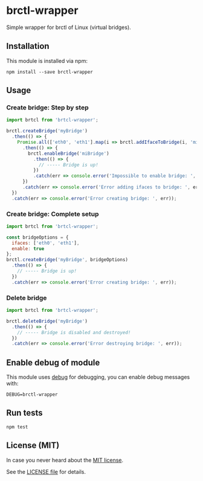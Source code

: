 # brctl-wrapper

Simple wrapper for brctl of Linux (virtual bridges).

## Installation

This module is installed via npm:

```
npm install --save brctl-wrapper
```

## Usage

### Create bridge: Step by step

``` js
import brtcl from 'brtcl-wrapper';

brctl.createBridge('myBridge')
  .then(() => {
    Promise.all(['eth0', 'eth1'].map(i => brctl.addIfaceToBridge(i, 'miBridge')))
      .then(() => {
        brctl.enableBridge('miBridge')
          .then(() => {
            // ----- Bridge is up!
          })
          .catch(err => console.error('Impossible to enable bridge: ', err));
      })
      .catch(err => console.error('Error adding ifaces to bridge: ', err));
  })
  .catch(err => console.error('Error creating bridge: ', err));

```

### Create bridge: Complete setup

``` js
import brtcl from 'brtcl-wrapper';

const bridgeOptions = {
  ifaces: ['eth0', 'eth1'],
  enable: true
};
brctl.createBridge('myBridge', bridgeOptions)
  .then(() => {
    // ----- Bridge is up!
  })
  .catch(err => console.error('Error creating bridge: ', err));

```

### Delete bridge

``` js
import brtcl from 'brtcl-wrapper';

brctl.deleteBridge('myBridge')
  .then(() => {
    // ----- Bridge is disabled and destroyed!
  })
  .catch(err => console.error('Error destroying bridge: ', err));

```


## Enable debug of module

This module uses [debug](https://www.npmjs.com/package/debug) for debugging, you can enable debug messages with:

```
DEBUG=brctl-wrapper
```

## Run tests

```
npm test
```

## License (MIT)

In case you never heard about the [MIT license](http://en.wikipedia.org/wiki/MIT_license).

See the [LICENSE file](LICENSE) for details.
